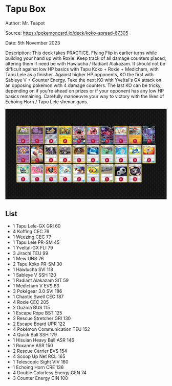 # Tapu Box

Author: Mr. Teapot

Source: <https://pokemoncard.io/deck/koko-spread-67305>

Date: 5th November 2023

Description: This deck takes PRACTICE. Flying Flip in earlier turns while building your hand up with Roxie. Keep track of all damage counters placed, altering them if need be with Hawlucha / Radiant Alakazam. It should not be difficult against low HP basics with Tapu Koko + Roxie + Medicham, with Tapu Lele as a finisher. Against higher HP opponents, KO the first with Sableye V + Counter Energy. Take the next KO with Yveltal's GX attack on an opposing pokemon with 4 damage counters. The last KO can be tricky, depending on if you're ahead on prizes or if your opponent has any low HP basics remaining. Carefully manoeuvre your way to victory with the likes of Echoing Horn / Tapu Lele shenanigans.

![decklist](../../images/PAR/Tapu%20Box/1-%20Tapu%20Box.png)

## List

* 1 Tapu Lele-GX GRI 60
* 4 Koffing CEC 76
* 1 Weezing CEC 77
* 1 Tapu Lele PR-SM 45
* 1 Yveltal-GX FLI 79
* 3 Jirachi TEU 99
* 1 Mew UNB 76
* 2 Tapu Koko PR-SM 30
* 1 Hawlucha SVI 118
* 1 Sableye V SSH 120
* 1 Radiant Alakazam SIT 59
* 1 Medicham V EVS 83
* 3 Pokégear 3.0 SVI 186
* 1 Chaotic Swell CEC 187
* 4 Roxie CEC 205
* 2 Guzma BUS 115
* 1 Escape Rope BST 125
* 2 Rescue Stretcher GRI 130
* 2 Escape Board UPR 122
* 4 Pokémon Communication TEU 152
* 4 Quick Ball SSH 179
* 1 Hisuian Heavy Ball ASR 146
* 1 Roxanne ASR 150
* 2 Rescue Carrier EVS 154
* 4 Scoop Up Net RCL 165
* 1 Telescopic Sight VIV 160
* 1 Echoing Horn CRE 136
* 4 Double Colorless Energy GEN 74
* 3 Counter Energy CIN 100
